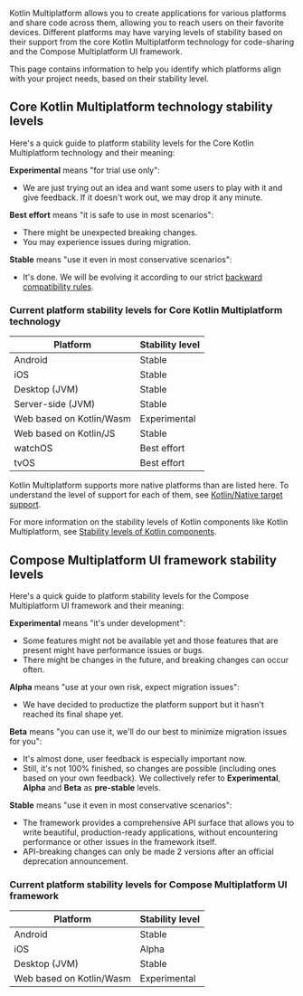 [//]: # (title: Stability of supported platforms)

Kotlin Multiplatform allows you to create applications for various platforms and share code across them, allowing you to
reach users on their favorite devices. Different platforms may have varying levels of stability based on their support
from the core Kotlin Multiplatform technology for code-sharing and the Compose Multiplatform UI framework.

This page contains information to help you identify which platforms align with your project needs, based on their
stability level.

## Core Kotlin Multiplatform technology stability levels

Here's a quick guide to platform stability levels for the Core Kotlin Multiplatform technology and their meaning:

**Experimental** means "for trial use only":

* We are just trying out an idea and want some users to play with it and give feedback. If it doesn't work out, we may
  drop it any minute.

**Best effort** means "it is safe to use in most scenarios":

* There might be unexpected breaking changes.
* You may experience issues during migration.

**Stable** means "use it even in most conservative scenarios":

* It's done. We will be evolving it according to our strict [backward compatibility rules](https://kotlinfoundation.org/language-committee-guidelines/).

### Current platform stability levels for Core Kotlin Multiplatform technology

| Platform                 | Stability level |
|--------------------------|-----------------|
| Android                  | Stable          |
| iOS                      | Stable          |
| Desktop (JVM)            | Stable          |
| Server-side (JVM)        | Stable          |
| Web based on Kotlin/Wasm | Experimental    |
| Web based on Kotlin/JS   | Stable          |
| watchOS                  | Best effort     |
| tvOS                     | Best effort     |

Kotlin Multiplatform supports more native platforms than are listed here. To understand the level of support for each of
them, see [Kotlin/Native target support](https://kotlinlang.org/docs/native-target-support.html).

For more information on the stability levels of Kotlin components like Kotlin Multiplatform,
see [Stability levels of Kotlin components](https://kotlinlang.org/docs/components-stability.html#current-stability-of-kotlin-components).

## Compose Multiplatform UI framework stability levels

Here's a quick guide to platform stability levels for the Compose Multiplatform UI framework and their meaning:

**Experimental** means "it's under development":

* Some features might not be available yet and those features that are present might have performance issues or bugs.
* There might be changes in the future, and breaking changes can occur often.

**Alpha** means "use at your own risk, expect migration issues":

* We have decided to productize the platform support but it hasn't reached its final shape yet.

**Beta** means "you can use it, we'll do our best to minimize migration issues for you":

* It's almost done, user feedback is especially important now.
* Still, it's not 100% finished, so changes are possible (including ones based on your own feedback).
  We collectively refer to **Experimental**, **Alpha** and **Beta** as **pre-stable** levels.

**Stable** means "use it even in most conservative scenarios":

* The framework provides a comprehensive API surface that allows you to write beautiful, production-ready applications,
  without encountering performance or other issues in the framework itself.
* API-breaking changes can only be made 2 versions after an official deprecation announcement.

### Current platform stability levels for Compose Multiplatform UI framework

| Platform                 | Stability level |
|--------------------------|-----------------|
| Android                  | Stable          |
| iOS                      | Alpha           |
| Desktop (JVM)            | Stable          |
| Web based on Kotlin/Wasm | Experimental    |

<!-- Learn more about which IDE we recommend for your code-sharing scenario across different combinations of platforms. -->

